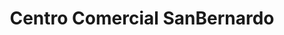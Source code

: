 ---
title: "Centro Comercial SanBernardo"
url: /san-bernardo/centro-comercial-sanbernardo/
shop: general
---